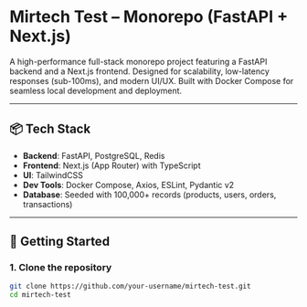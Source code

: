 # Mirtech Test – Monorepo (FastAPI + Next.js)

A high-performance full-stack monorepo project featuring a FastAPI backend and a Next.js frontend. Designed for scalability, low-latency responses (sub-100ms), and modern UI/UX. Built with Docker Compose for seamless local development and deployment.

---

## 📦 Tech Stack

- **Backend**: FastAPI, PostgreSQL, Redis
- **Frontend**: Next.js (App Router) with TypeScript
- **UI**: TailwindCSS
- **Dev Tools**: Docker Compose, Axios, ESLint, Pydantic v2
- **Database**: Seeded with 100,000+ records (products, users, orders, transactions)

---

## 🚀 Getting Started

### 1. Clone the repository

```bash
git clone https://github.com/your-username/mirtech-test.git
cd mirtech-test
